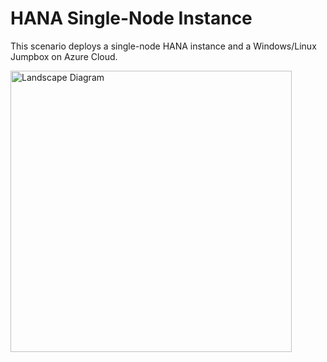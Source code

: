 # HANA Single-Node Instance

This scenario deploys a single-node HANA instance and a Windows/Linux Jumpbox on Azure Cloud.

<img src="https://user-images.githubusercontent.com/5745963/61615719-c0892100-ac34-11e9-9fe0-2ea4e17d8598.png" alt="Landscape Diagram" width="450"/>
